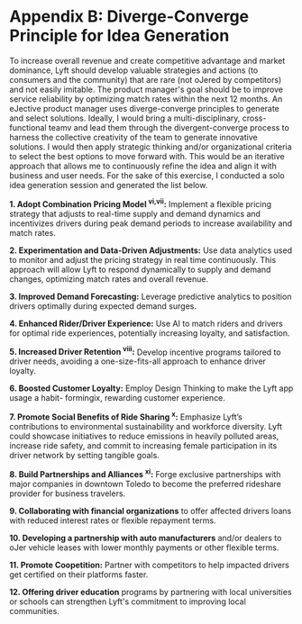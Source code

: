 # Appendix B: Diverge-Converge Principle for Idea Generation
To increase overall revenue and create competitive advantage and market dominance, Lyft should
develop valuable strategies and actions (to consumers and the community) that are rare (not
oJered by competitors) and not easily imitable.
The product manager's goal should be to improve service reliability by optimizing match rates within
the next 12 months. An eJective product manager uses diverge-converge principles to generate and
select solutions. Ideally, I would bring a multi-disciplinary, cross-functional teamv and lead them
through the divergent-converge process to harness the collective creativity of the team to generate
innovative solutions. I would then apply strategic thinking and/or organizational criteria to select the
best options to move forward with. This would be an iterative approach that allows me to
continuously refine the idea and align it with business and user needs.
For the sake of this exercise, I conducted a solo idea generation session and generated the list
below.

**1. Adopt Combination Pricing Model <sup>vi,vii</sup>:** Implement a flexible pricing strategy that adjusts to
real-time supply and demand dynamics and incentivizes drivers during peak demand
periods to increase availability and match rates.

**2. Experimentation and Data-Driven Adjustments:** Use data analytics used to monitor and
adjust the pricing strategy in real time continuously. This approach will allow Lyft to respond
dynamically to supply and demand changes, optimizing match rates and overall revenue.

**3. Improved Demand Forecasting:** Leverage predictive analytics to position drivers optimally
during expected demand surges.

**4. Enhanced Rider/Driver Experience:** Use AI to match riders and drivers for optimal ride
experiences, potentially increasing loyalty, and satisfaction.

**5. Increased Driver Retention <sup>viii</sup>:** Develop incentive programs tailored to driver needs, avoiding
a one-size-fits-all approach to enhance driver loyalty.

**6. Boosted Customer Loyalty:** Employ Design Thinking to make the Lyft app usage a habit-
formingix, rewarding customer experience.

**7. Promote Social Benefits of Ride Sharing <sup>x</sup>:** Emphasize Lyft’s contributions to environmental
sustainability and workforce diversity. Lyft could showcase initiatives to reduce emissions in
heavily polluted areas, increase ride safety, and commit to increasing female participation
in its driver network by setting tangible goals.

**8. Build Partnerships and Alliances <sup>xi</sup>:** Forge exclusive partnerships with major companies in
downtown Toledo to become the preferred rideshare provider for business travelers.

**9. Collaborating with financial organizations** to offer affected drivers loans with reduced
interest rates or flexible repayment terms.

**10. Developing a partnership with auto manufacturers** and/or dealers to oJer vehicle leases with
lower monthly payments or other flexible terms.

**11. Promote Coopetition:** Partner with competitors to help impacted drivers get certified on their
platforms faster.

**12. Offering driver education** programs by partnering with local universities or schools can
strengthen Lyft's commitment to improving local communities.
